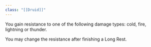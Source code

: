 ```yaml
---
class: "[[Druid]]"
---
```

You gain resistance to one of the following damage types: cold, fire, lightning or thunder.

You may change the resistance after finishing a Long Rest.